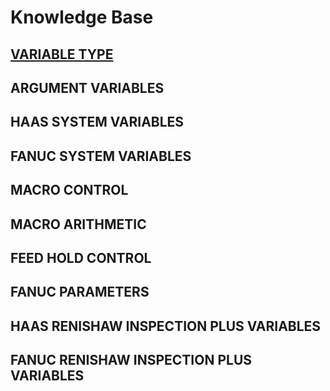# Knowledge Base

## [VARIABLE TYPE](VariableType.md)
## ARGUMENT VARIABLES
## HAAS SYSTEM VARIABLES
## FANUC SYSTEM VARIABLES
## MACRO CONTROL
## MACRO ARITHMETIC
## FEED HOLD CONTROL
## FANUC PARAMETERS
## HAAS RENISHAW INSPECTION PLUS VARIABLES
## FANUC RENISHAW INSPECTION PLUS VARIABLES
